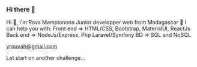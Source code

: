 ### Hi there 👋

<!--
**yrouvah/yrouvah** is a ✨ _special_ ✨ repository because its `README.md` (this file) appears on your GitHub profile.

Here are some ideas to get you started:

- 🔭 I’m currently working on ...
- 🌱 I’m currently learning ...
- 👯 I’m looking to collaborate on ...
- 🤔 I’m looking for help with ...
- 💬 Ask me about ...
- 📫 How to reach me: ...
- 😄 Pronouns: ...
- ⚡ Fun fact: ...
-->
Hi 👋, I'm Rova Mampionona Junior developper web from Madagascar
🌱 I can help you with: 
Front end => HTML/CSS, Bootstrap, MaterialUI, ReactJs
Back end => NodeJs/Express, Php Laravel/Symfony
BD => SQL and NoSQL

yrouvah@gmail.com

Let start on another challenge...
